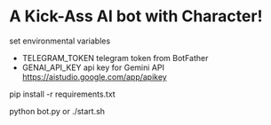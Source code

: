 # A Kick-Ass AI bot with Character!

set environmental variables 
- TELEGRAM_TOKEN    telegram token from BotFather
- GENAI_API_KEY     api key for Gemini API  https://aistudio.google.com/app/apikey 

pip install -r requirements.txt

python bot.py or ./start.sh
